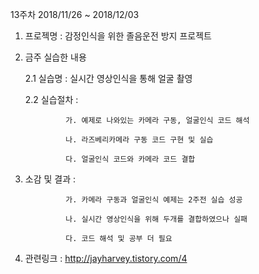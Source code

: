 13주차 2018/11/26 ~ 2018/12/03 
1. 프로젝명 : 감정인식을 위한 졸음운전 방지 프로젝트

2. 금주 실습한 내용

   2.1 실습명 : 실시간 영상인식을 통해 얼굴 촬영 
  
   2.2 실습절차 : 
  
                가. 예제로 나와있는 카메라 구동, 얼굴인식 코드 해석
                
                나. 라즈베리카메라 구동 코드 구현 및 실습
                
                다. 얼굴인식 코드와 카메라 코드 결합
               
3. 소감 및 결과 : 

                가. 카메라 구동과 얼굴인식 예제는 2주전 실습 성공
                
                나. 실시간 영상인식을 위해 두개를 결합하였으나 실패 
                
                다. 코드 해석 및 공부 더 필요

4. 관련링크 : http://jayharvey.tistory.com/4
